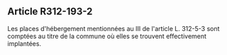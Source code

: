 ## Article R312-193-2

Les places d'hébergement mentionnées au III de l'article L. 312-5-3 sont comptées au titre de la commune où
elles se trouvent effectivement implantées.

